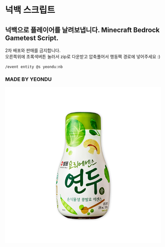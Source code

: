 # 넉백 스크립트
## 넉백으로 플레이어를 날려보냅니다. Minecraft Bedrock Gametest Script.

2차 배포와 판매를 금지합니다.     
오른쪽위에 초록색버튼 눌러서 zip로 다운받고 압축풀어서 행동팩 경로에 넣어주세요 :)

`/event entity @s yeondu:nb`

### MADE BY YEONDU
![icon](pack_icon.png)
